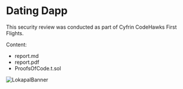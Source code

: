 # Dating Dapp

This security review was conducted as part of Cyfrin CodeHawks First Flights. 

Content:
- report.md
- report.pdf
- ProofsOfCode.t.sol

![LokapalBanner](https://github.com/user-attachments/assets/5358f442-06f3-4bf4-b22f-fbefb2743762)
